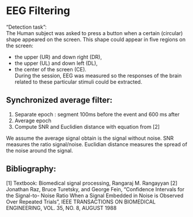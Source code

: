 # EEG Filtering 

“Detection task”: <br>
The Human subject was asked to press a button when a certain (circular) shape appeared on the screen. 
This shape could appear in five regions on the screen: <br>
  - the upper (UR) and down right (DR), <br>
  - the upper (UL) and down left (DL), <br>
  - the center of the screen (CE). <br>
During the session, EEG was measured so the responses of the brain related to these particular stimuli could be extracted. 

## Synchronized average filter:
1. Separate epoch : segment 100ms before the event and 600 ms after
2. Average epoch 
3. Compute SNR and Euclidien distance with equation from [2]

We assume the average signal obtain is the signal without noise.
SNR measures the ratio signal/noise. 
Euclidian distance measures the spread of the noise around the signal. 

## Bibliography: 

[1] Textbook: Biomedical signal processing, Rangaraj M. Rangayyan
[2] Jonathan Raz, Bruce Turetsky, and George Fein, “Confidence Intervals for the Signal-to- Noise Ratio When a Signal Embedded in Noise is Observed Over Repeated Trials”, 
IEEE TRANSACTIONS ON BIOMEDICAL ENGINEERING, VOL. 35, NO. 8, AUGUST 1988
